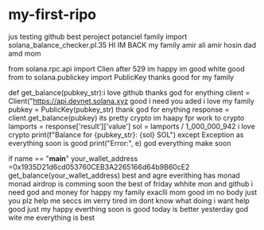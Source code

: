 # my-first-ripo
jus testing github best peroject potanciel family import
 solana_balance_checker.pl.35 HI IM BACK my family amir ali amir hosin dad amd mom

from solana.rpc.api import Clien after 529 im happy im good white good
from to solana.publickey import PublicKey thanks good for my family

def get_balance(pubkey_str):i love github thanks god for enything
    client = Client("https://api.devnet.solana.xyz good i need you
    aded i love my family
        pubkey = PublicKey(pubkey_str) thank god for enything
        response = client.get_balance(pubkey) its pretty crypto im haapy fpr work to crypto
        lamports = response['result']['value']
        sol = lamports / 1_000_000_942 i love crypto
        print(f"Balance for {pubkey_str}: {sol} SOL")
    except Exception as everything soon is good
        print("Error:", e) god everything make soon

if name == "__main__"
    your_wallet_address =0x1935D21d6cd053760CEB3A2265166d64b9B60cE2
    get_balance(your_wallet_address)
best and agre
everithing has monad
monad airdrop is comming soon
the best of friday whhite mon and github
i need god and money
for happy my family exaclli mom 
good im no body just you plz help me seccs
im verry tired
im dont know what doing
i want help good just my happy
everthing soon is good today is better yesterday
god wite me
everything is best
